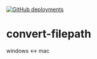 [![GitHub deployments](https://img.shields.io/github/deployments/r0b4dams/convert-filepath/github-pages?logo=github&label=deploy)](https://r0b4dams.github.io/convert-filepath/)

# convert-filepath
windows &lt;-> mac
